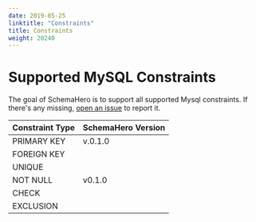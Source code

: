```yaml
---
date: 2019-05-25
linktitle: "Constraints"
title: Constraints
weight: 20240
---
```


# Supported MySQL Constraints

The goal of SchemaHero is to support all supported Mysql constraints. If there's any missing, [open an issue](https://github.com/schemahero/schemahero/issues/new) to report it.

| Constraint Type | SchemaHero Version |
|-----------------|--------------------|
| PRIMARY KEY | v.0.1.0 |
| FOREIGN KEY | |
| UNIQUE | |
| NOT NULL | v0.1.0 |
| CHECK | |
| EXCLUSION | |
